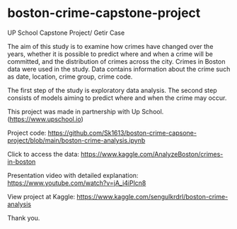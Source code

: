 # boston-crime-capstone-project
UP School Capstone Project/ Getir Case


The aim of this study is to examine how crimes have changed over the years, whether it is possible to predict where and when a crime will be committed, and the distribution of crimes across the city. Crimes in Boston data were used in the study. Data contains information about the crime such as date, location, crime group, crime code.

The first step of the study is exploratory data analysis. The second step consists of models aiming to predict where and when the crime may occur.

This project was made in partnership with Up School. (https://www.upschool.io) 

Project code: https://github.com/Sk1613/boston-crime-capsone-project/blob/main/boston-crime-analysis.ipynb 

Click to access the data: https://www.kaggle.com/AnalyzeBoston/crimes-in-boston

Presentation video with detailed explanation: https://www.youtube.com/watch?v=jA_i4iPlcn8 

View project at Kaggle: https://www.kaggle.com/sengulkrdrl/boston-crime-analysis

Thank you. 
